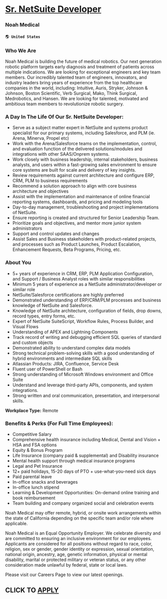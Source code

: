 # [Sr. NetSuite Developer](https://www.remotewlb.com/apply/sr-netsuite-developer)  
### Noah Medical  
#### `🌎 United States`  

### Who We Are

Noah Medical is building the future of medical robotics. Our next generation robotic platform targets early diagnosis and treatment of patients across multiple indications. We are looking for exceptional engineers and key team members. Our incredibly talented team of engineers, innovators, and industry leaders bring years of experience from the top healthcare companies in the world, including: Intuitive, Auris, Stryker, Johnson & Johnson, Boston Scientific, Verb Surgical, Mako, Think Surgical, Medrobotics, and Hansen. We are looking for talented, motivated and ambitious team members to revolutionize robotic surgery.

### A Day In The Life Of Our Sr. NetSuite Developer:

  * Serve as a subject matter expert in NetSuite and systems product specialist for our primary systems, including Salesforce, and PLM (ie. Arena, Minerva, Propel etc)
  * Work with the Arena/Salesforce teams on the implementation, control, and evaluation function of the delivered solutions/modules and integrations with other SAAS/Onprem systems.
  * Work closely with business leadership, internal stakeholders, business analysts, and users within a fast-growing sales environment to ensure core systems are built for scale and delivery of key insights.
  * Review requirements against current architecture and configure ERP, CRM, PLM to business requirements
  * Recommend a solution approach to align with core business architecture and objectives
  * Assist with the implementation and maintenance of online financial reporting systems, dashboards, and pricing and modeling tools
  * Day-to-day management, troubleshooting and project implementations of NetSuite.
  * Ensure reporting is created and structured for Senior Leadership Team.
  * Prioritize goals and objectives, and mentor more junior system administrators
  * Support and control updates and changes
  * Assist Sales and Business stakeholders with product-related projects, and processes such as Product Launches, Product Escalation, Enhancement Requests, Beta Programs, Pricing, etc.

### About You

  * 5+ years of experience in CRM, ERP, PLM Application Configuration, and Support / Business Analyst roles with similar responsibilities
  * Minimum 5 years of experience as a NetSuite administrator/developer or similar role
  * NetSuite/Salesforce certifications are highly preferred
  * Demonstrated understanding of ERP/CRM/PLM processes and business knowledge of NetSuite and Salesforce.
  * Knowledge of NetSuite architecture, configuration of fields, drop downs, record types, entry forms, etc.
  * Expert of NetSuite SuiteScript, Workflow Rules, Process Builder, and Visual Flows
  * Understanding of APEX and Lightning Components
  * Track record of writing and debugging efficient SQL queries of standard and custom objects
  * Demonstrated ability to understand complex data models
  * Strong technical problem-solving skills with a good understanding of hybrid environments and intermediate SQL skills
  * Atlassian Products: JIRA, Confluence, Service Desk
  * Fluent user of PowerShell or Bash
  * Strong understanding of Microsoft Windows environment and Office Suite 
  * Understand and leverage third-party APIs, components, and system integrations.
  * Strong written and oral communication, presentation, and interpersonal skills.

 **Workplace Type:** Remote

### Benefits & Perks (For Full Time Employees):

  * Competitive Salary
  * Comprehensive health insurance including Medical, Dental and Vision + HSA and FSA options
  * Equity & Bonus Program
  * Life Insurance (company paid & supplemental) and Disability insurance
  * Mental health support through medical insurance programs
  * Legal and Pet Insurance
  * 12+ paid holidays, 15-20 days of PTO + use-what-you-need sick days
  * Paid parental leave
  * In-office snacks and beverages 
  * In-office lunch stipend
  * Learning & Development Opportunities: On-demand online training and book reimbursement
  * Team building and company organized social and celebration events

Noah Medical may offer remote, hybrid, or onsite work arrangements within the state of California depending on the specific team and/or role where applicable.

Noah Medical is an Equal Opportunity Employer. We celebrate diversity and are committed to ensuring an inclusive environment for our employees. Applicants are considered for all positions without regard to race, color, religion, sex or gender, gender identity or expression, sexual orientation, national origin, ancestry, age, genetic information, physical or mental disability, marital or protected military or veteran status, or any other consideration made unlawful by federal, state or local laws.

Please visit our Careers Page to view our latest openings.

  
## CLICK TO [APPLY](https://www.remotewlb.com/apply/sr-netsuite-developer)

